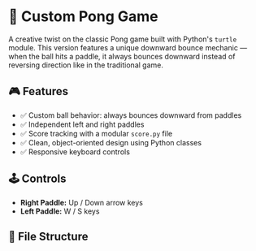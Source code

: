 # 🏓 Custom Pong Game

A creative twist on the classic Pong game built with Python's `turtle` module. This version features a unique downward bounce mechanic — when the ball hits a paddle, it always bounces downward instead of reversing direction like in the traditional game.

## 🎮 Features

- ✅ Custom ball behavior: always bounces downward from paddles
- ✅ Independent left and right paddles
- ✅ Score tracking with a modular `score.py` file
- ✅ Clean, object-oriented design using Python classes
- ✅ Responsive keyboard controls

## 🕹️ Controls

- **Right Paddle:** Up / Down arrow keys
- **Left Paddle:** W / S keys

## 📁 File Structure


